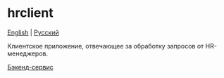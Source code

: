 # hrclient

[English](hrclient.md) | [Русский](hrclient.ru.md)

Клиентское приложение, отвечающее за обработку запросов от HR-менеджеров.

[Бэкенд-сервис](../backend/hrbackend.ru.md)

